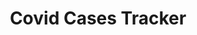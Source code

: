 ---
layout: page
title: Covid Cases Tracker
description: An Android app which keeps track of covid cases in India
img: assets/img/covidtracker.png
importance: 1
redirect: https://github.com/dhruvrauthan/Corona-Cases-Tracker-Android-App
category: Personal
---
